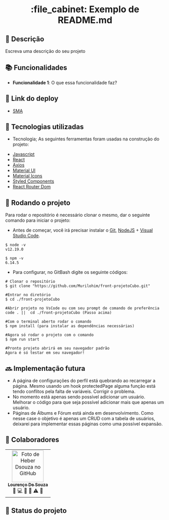 <h1 align="center">:file_cabinet: Exemplo de README.md</h1>

## :memo: Descrição
Escreva uma descrição do seu projeto

## :books: Funcionalidades
* <b>Funcionalidade 1</b>: O que essa funcionalidade faz?

## 🔗 Link do deploy

- [SMA](https://sma-case.surge.sh)

## :wrench: Tecnologias utilizadas
* Tecnologia;
As seguintes ferramentas foram usadas na construção do projeto:

- [Javascript](https://www.javascript.com/)
- [React](https://pt-br.reactjs.org/)
- [Axios](https://axios-http.com/)
- [Material UI](https://mui.com/pt/)
- [Material Icons](https://mui.com/pt/material-ui/material-icons/)
- [Styled Components](https://styled-components.com/)
- [React Router Dom](https://v5.reactrouter.com/web/guides/quick-start)

## :rocket: Rodando o projeto
Para rodar o repositório é necessário clonar o mesmo, dar o seguinte comando para iniciar o projeto:
- Antes de começar, você irá precisar instalar o [Git](https://git-scm.com/), [NodeJS](https://nodejs.org/pt-br/download/) + [Visual Studio Code](https://code.visualstudio.com/).

```# Versões mínimas ou superiores.
$ node -v
v12.19.0

$ npm -v
6.14.5
```

- Para configurar, no GitBash digite os seguinte códigos:

```
# Clonar o repositório
$ git clone "https://github.com/Murilohim/front-projetoCubo.git"

#Entrar no diretório
$ cd ./front-projetoCubo

#Abrir projeto no VsCode ou com seu prompt de comando de preferência
code . ||  cd ./front-projetoCubo (Passo acima) 

#Com o terminal aberto rodar o comando
$ npm install (para instalar as dependências necessárias)

#Agora só rodar o projeto com o comando
$ npm run start

#Pronto projeto abrirá em seu navegador padrão
Agora é só testar em seu navegador!
```

## :soon: Implementação futura
- A página de configurações do perfil está quebrando ao recarregar a página. Mesmo usando um hook protectedPage alguma função está tendo conflitos pela falta de variáveis. Corrigir o problema.
- No momento está apenas sendo possível adicionar um usuário. Melhorar o código para que seja possível adicionar mais que apenas um usuário.
- Páginas de Álbums e Fórum está ainda em desenvolvimento. Como nesse case o objetivo é apenas um CRUD com a tabela de usuários, deixarei para implementar essas páginas como uma possível expansão.

## :handshake: Colaboradores
<table>
  <tr>
    <td align="center">
      <a href="https://github.com/Heber-Dsouza">
        <img src="https://avatars.githubusercontent.com/u/98241441?v=4" width="100px;" alt="Foto de Heber Dsouza no GitHub"/><br>
        <sub>
          <b>Lourenço De Souza</b>
        </sub>
      </a>
      <br>
          <span title="Project Management">📆</span>
          <span title="Code">💻</span>
          <span title="Documentation">📖</span>
          <span title="Ideas & Planning">🤔</span>
          <span title="Testing">⚠</span>
          <span title="Style">🎨</span>
    </td>
  </tr>
</table>

## :dart: Status do projeto
